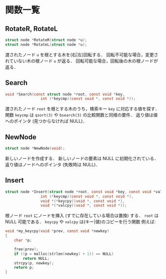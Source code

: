 # 関数一覧

## RotateR, RotateL

```c
struct node *RotateR(struct node *u);
struct node *RotateL(struct node *u);
```

渡されたノード `u` を根とする木を(右|左)回転する．
回転不可能な場合，変更されていない木の根ノード `u` が返る．
回転可能な場合，回転後の木の根ノードが返る．

## Search

```c
void *Search(const struct node *root, const void *key,
				int (*keycmp)(const void *, const void *));
```

渡されたノード `root` を根とする木のうち，検索キー `key` に対応する値を探す．
関数 `keycmp` は `qsort(3)` や `bsearch(3)` の比較関数と同様の要件．
返り値は値へのポインタ (見つからなければ NULL)．

## NewNode

```c
struct node *NewNode(void);
```

新しいノードを作成する．
新しいノードの要素は NULL に初期化されている．
返り値はノードへのポインタ (失敗時は NULL)．

## Insert

```c
struct node *Insert(struct node *root, const void *key, const void *value,
				int (*keycmp)(const void *, const void *),
				void *(*keycpy)(void *, const void *),
				void *(*valcpy)(void *, const void *));
```

根ノード `root` にノードを挿入 (すでに存在している場合は置換) する．
`root` は NULL 可能である．
`keycpy` や `valcpy` は(キー|値)のコピーを行う関数
例えば:

```c
void *my_keycpy(void *prev, const void *newkey)
{
	char *p;

	free(prev);
	if ((p = malloc(strlen(newkey) + 1)) == NULL)
		return NULL;
	strcpy(p, newkey);
	return p;
}
```
